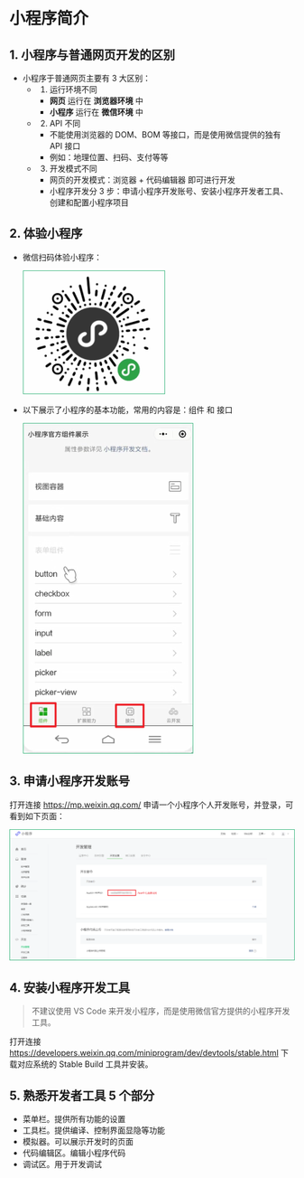 # 小程序简介

## 1. 小程序与普通网页开发的区别

- 小程序于普通网页主要有 3 大区别：
  - 1. 运行环境不同
    - **网页** 运行在 **浏览器环境** 中
    - **小程序** 运行在 **微信环境** 中
  - 2. API 不同
    - 不能使用浏览器的 DOM、BOM 等接口，而是使用微信提供的独有 API 接口
    - 例如：地理位置、扫码、支付等等
  - 3. 开发模式不同
    - 网页的开发模式：浏览器 + 代码编辑器 即可进行开发
    - 小程序开发分 3 步：申请小程序开发账号、安装小程序开发者工具、创建和配置小程序项目

## 2. 体验小程序

- 微信扫码体验小程序：

  <img style="border: 1px solid #42b983;" src="./img/applet-use1.png" width="250" title="小程序二维码" alt="小程序二维码" />

- 以下展示了小程序的基本功能，常用的内容是：组件 和 接口

  <img style="border: 1px solid #42b983;" src="./img/applet-use2.png" width="300" title="小程序基本功能示意图" alt="小程序基本功能示意图" />

## 3. 申请小程序开发账号

打开连接 <tgx-link href="https://mp.weixin.qq.com/">https://mp.weixin.qq.com/</tgx-link> 申请一个小程序个人开发账号，并登录，可看到如下页面：

<img style="border: 1px solid #42b983;" src="./img/applet-manage.png" title="小程序后台管理示意图" alt="小程序后台管理示意图" />

## 4. 安装小程序开发工具

> 不建议使用 VS Code 来开发小程序，而是使用微信官方提供的小程序开发工具。

打开连接 <tgx-link href="https://developers.weixin.qq.com/miniprogram/dev/devtools/stable.html">https://developers.weixin.qq.com/miniprogram/dev/devtools/stable.html</tgx-link>
下载对应系统的 Stable Build 工具并安装。

## 5. 熟悉开发者工具 5 个部分

- 菜单栏。提供所有功能的设置
- 工具栏。提供编译、控制界面显隐等功能
- 模拟器。可以展示开发时的页面
- 代码编辑区。编辑小程序代码
- 调试区。用于开发调试
